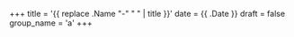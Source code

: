 +++
title = '{{ replace .Name "-" " " | title }}'
date = {{ .Date }}
draft = false
group_name = 'a'
+++
